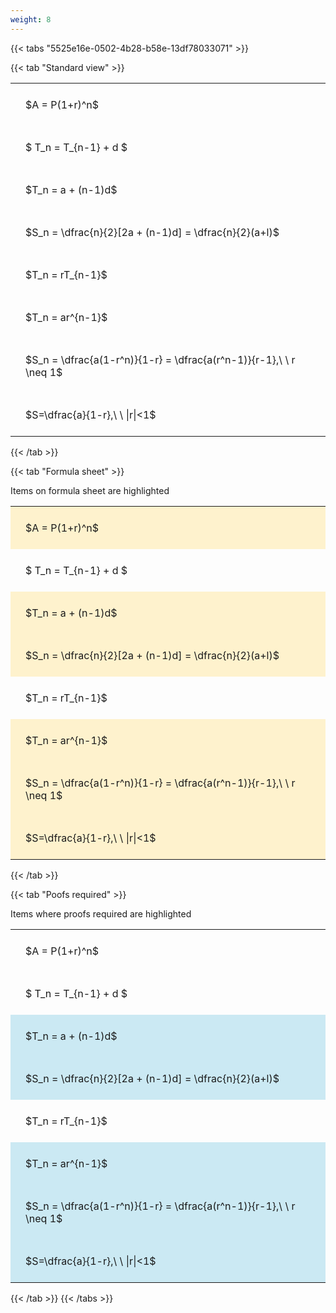 ```yaml
---
weight: 8
---
```


{{< tabs "5525e16e-0502-4b28-b58e-13df78033071" >}}

{{< tab "Standard view" >}}

<style type="text/css">
#T_af1e6 th.col_heading {
  text-align: left;
  font-size: 1em;
}
#T_af1e6 td {
  text-align: left;
  font-size: 1em;
  padding: 1.5em;
}
</style>
<table id="T_af1e6">
  <thead>
  </thead>
  <tbody>
    <tr>
      <td id="T_af1e6_row0_col0" class="data row0 col0" >$A = P(1+r)^n$</td>
    </tr>
    <tr>
      <td id="T_af1e6_row1_col0" class="data row1 col0" >$ T_n = T_{n-1} + d $</td>
    </tr>
    <tr>
      <td id="T_af1e6_row2_col0" class="data row2 col0" >$T_n = a + (n-1)d$</td>
    </tr>
    <tr>
      <td id="T_af1e6_row3_col0" class="data row3 col0" >$S_n = \dfrac{n}{2}[2a + (n-1)d] = \dfrac{n}{2}(a+l)$</td>
    </tr>
    <tr>
      <td id="T_af1e6_row4_col0" class="data row4 col0" >$T_n = rT_{n-1}$</td>
    </tr>
    <tr>
      <td id="T_af1e6_row5_col0" class="data row5 col0" >$T_n = ar^{n-1}$</td>
    </tr>
    <tr>
      <td id="T_af1e6_row6_col0" class="data row6 col0" >$S_n = \dfrac{a(1-r^n)}{1-r} = \dfrac{a(r^n-1)}{r-1},\ \  r \neq 1$</td>
    </tr>
    <tr>
      <td id="T_af1e6_row7_col0" class="data row7 col0" >$S=\dfrac{a}{1-r},\ \ |r|<1$</td>
    </tr>
  </tbody>
</table>
{{< /tab >}}

{{< tab "Formula sheet" >}}

Items on formula sheet are highlighted 
<br>
<style type="text/css">
#T_846c9 th.col_heading {
  text-align: left;
  font-size: 1em;
}
#T_846c9 td {
  text-align: left;
  font-size: 1em;
  padding: 1.5em;
}
#T_846c9_row0_col0, #T_846c9_row2_col0, #T_846c9_row3_col0, #T_846c9_row5_col0, #T_846c9_row6_col0, #T_846c9_row7_col0 {
  background-color: rgba(255,194,10, 0.2);
}
#T_846c9_row1_col0, #T_846c9_row4_col0 {
  background-color: rgba(0,0,0,0);
}
</style>
<table id="T_846c9">
  <thead>
  </thead>
  <tbody>
    <tr>
      <td id="T_846c9_row0_col0" class="data row0 col0" >$A = P(1+r)^n$</td>
    </tr>
    <tr>
      <td id="T_846c9_row1_col0" class="data row1 col0" >$ T_n = T_{n-1} + d $</td>
    </tr>
    <tr>
      <td id="T_846c9_row2_col0" class="data row2 col0" >$T_n = a + (n-1)d$</td>
    </tr>
    <tr>
      <td id="T_846c9_row3_col0" class="data row3 col0" >$S_n = \dfrac{n}{2}[2a + (n-1)d] = \dfrac{n}{2}(a+l)$</td>
    </tr>
    <tr>
      <td id="T_846c9_row4_col0" class="data row4 col0" >$T_n = rT_{n-1}$</td>
    </tr>
    <tr>
      <td id="T_846c9_row5_col0" class="data row5 col0" >$T_n = ar^{n-1}$</td>
    </tr>
    <tr>
      <td id="T_846c9_row6_col0" class="data row6 col0" >$S_n = \dfrac{a(1-r^n)}{1-r} = \dfrac{a(r^n-1)}{r-1},\ \  r \neq 1$</td>
    </tr>
    <tr>
      <td id="T_846c9_row7_col0" class="data row7 col0" >$S=\dfrac{a}{1-r},\ \ |r|<1$</td>
    </tr>
  </tbody>
</table>
{{< /tab >}}

{{< tab "Poofs required" >}}

Items where proofs required are highlighted 
<br>
<style type="text/css">
#T_632f0 th.col_heading {
  text-align: left;
  font-size: 1em;
}
#T_632f0 td {
  text-align: left;
  font-size: 1em;
  padding: 1.5em;
}
#T_632f0_row0_col0, #T_632f0_row1_col0, #T_632f0_row4_col0 {
  background-color: rgba(0,0,0,0);
}
#T_632f0_row2_col0, #T_632f0_row3_col0, #T_632f0_row5_col0, #T_632f0_row6_col0, #T_632f0_row7_col0 {
  background-color: rgba(0,150,200, 0.2);
}
</style>
<table id="T_632f0">
  <thead>
  </thead>
  <tbody>
    <tr>
      <td id="T_632f0_row0_col0" class="data row0 col0" >$A = P(1+r)^n$</td>
    </tr>
    <tr>
      <td id="T_632f0_row1_col0" class="data row1 col0" >$ T_n = T_{n-1} + d $</td>
    </tr>
    <tr>
      <td id="T_632f0_row2_col0" class="data row2 col0" >$T_n = a + (n-1)d$</td>
    </tr>
    <tr>
      <td id="T_632f0_row3_col0" class="data row3 col0" >$S_n = \dfrac{n}{2}[2a + (n-1)d] = \dfrac{n}{2}(a+l)$</td>
    </tr>
    <tr>
      <td id="T_632f0_row4_col0" class="data row4 col0" >$T_n = rT_{n-1}$</td>
    </tr>
    <tr>
      <td id="T_632f0_row5_col0" class="data row5 col0" >$T_n = ar^{n-1}$</td>
    </tr>
    <tr>
      <td id="T_632f0_row6_col0" class="data row6 col0" >$S_n = \dfrac{a(1-r^n)}{1-r} = \dfrac{a(r^n-1)}{r-1},\ \  r \neq 1$</td>
    </tr>
    <tr>
      <td id="T_632f0_row7_col0" class="data row7 col0" >$S=\dfrac{a}{1-r},\ \ |r|<1$</td>
    </tr>
  </tbody>
</table>
{{< /tab >}}
{{< /tabs >}}
